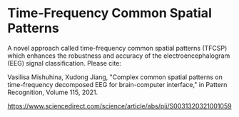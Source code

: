 # Time-Frequency Common Spatial Patterns
A novel approach called time-frequency common spatial patterns (TFCSP) which enhances the robustness and accuracy of the electroencephalogram (EEG) signal classification. 
Please cite:

Vasilisa Mishuhina, Xudong Jiang, "Complex common spatial patterns on time-frequency decomposed EEG for brain-computer interface," in Pattern Recognition, Volume 115, 2021. 

https://www.sciencedirect.com/science/article/abs/pii/S0031320321001059
